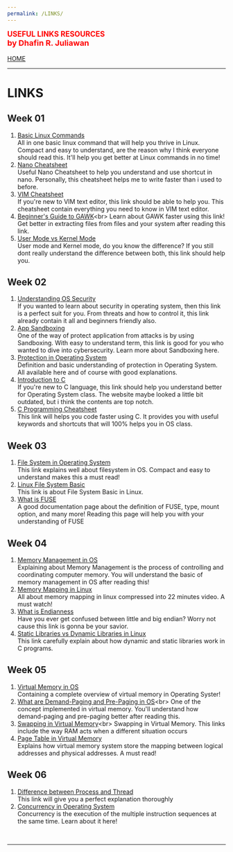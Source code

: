 ```yaml
---
permalink: /LINKS/
---
```

<span style="color:red; font-weight:bold; font-size:larger;">USEFUL LINKS RESOURCES</span><br>
<span style="color:red; font-weight:bold; font-size:large;">by Dhafin R. Juliawan</span>
<br><br>
[HOME](https://dhafinn.github.io/os222)
<br>
<hr>

# LINKS

## Week 01
1. [Basic Linux Commands](https://linuxopsys.com/topics/basic-linux-commands)<br>
All in one basic linux command that will help you thrive in Linux.
Compact and easy to understand, are the reason why I think everyone should read this.
It'll help you get better at Linux commands in no time!<br>
2. [Nano Cheatsheet](http://www.cheat-sheets.org/saved-copy/Nano_Cheat_Sheet.pdf)<br>
Useful Nano Cheatsheet to help you understand and use shortcut in nano.
Personally, this cheatsheet helps me to write faster than i used to before. <br>
3. [VIM Cheatsheet](https://devhints.io/vim)<br>
If you're new to VIM text editor, this link should be able to help you. 
This cheatsheet contain everything you need to know in VIM text editor.<br>
4. [Beginner's Guide to GAWK](https://www.redhat.com/sysadmin/beginners-guide-gawk#:~:text=gawk%20is%20the%20GNU%20implementation,text%20data%20organized%20in%20columns.)<br>
Learn about GAWK faster using this link! Get better in extracting files from files and your system
after reading this link. <br>
5. [User Mode vs Kernel Mode](https://www.baeldung.com/cs/user-kernel-modes)<br>
User mode and Kernel mode, do you know the difference? 
If you still dont really understand the difference between both, this link should help you.<br>

## Week 02
1. [Understanding OS Security](https://www.hysolate.com/learn/sandboxing/understanding-os-security-threats-and-security-controls/)<br>
If you wanted to learn about security in operating system, then this link is a perfect suit for you.
From threats and how to control it, this link already contain it all and beginners friendly also.<br>
2. [App Sandboxing](https://www.hysolate.com/learn/sandboxing/what-is-app-sandboxing/)<br>
One of the way of protect application from attacks is by using Sandboxing. 
With easy to understand term, this link is good for you who wanted to dive into cybersecurity.
Learn more about Sandboxing here.<br>
3. [Protection in Operating System](https://www.javatpoint.com/protection-in-operating-system)<br>
Definition and basic understanding of protection in Operating System. 
All available here and of course with good explanations.<br>
4. [Introduction to C](https://www.cprogramming.com/tutorial/c/lesson1.html)<br>
If you're new to C language, this link should help you understand better for Operating System class.
The website maybe looked a little bit outdated, but i think the contents are top notch. <br>
5. [C Programming Cheatsheet](https://dev.to/codelyf/c-programming-cheat-sheet-3h4d)<br>
This link will helps you code faster using C. It provides you with useful keywords and shortcuts
that will 100% helps you in OS class.<br>

## Week 03
1. [File System in Operating System](https://www.geeksforgeeks.org/file-systems-in-operating-system/)<br>
This link explains well about filesystem in OS. 
Compact and easy to understand makes this a must read!<br>
2. [Linux File System Basic](https://www.tutorialspoint.com/unix/unix-file-system.htm)<br>
This link is about File System Basic in Linux. <br>
3. [What is FUSE](https://www.kernel.org/doc/html/latest/filesystems/fuse.html)<br>
A good documentation page about the definition of FUSE, type, mount option, and many more!
Reading this page will help you with your understanding of FUSE<br>

## Week 04
1. [Memory Management in OS](https://www.guru99.com/os-memory-management.html)<br>
Explaining about Memory Management is the process of controlling and coordinating computer memory.
You will understand the basic of memory management in OS after reading this!<br>
2. [Memory Mapping in Linux](https://www.youtube.com/watch?v=8hVLcyBkSXY)<br>
All about memory mapping in linux compressed into 22 minutes video.
A must watch! <br>
3. [What is Endianness](https://www.freecodecamp.org/news/what-is-endianness-big-endian-vs-little-endian/)<br>
Have you ever get confused between little and big endian? 
Worry not cause this link is gonna be your savior.<br>
4. [Static Libraries vs Dynamic Libraries in Linux](https://medium.com/swlh/linux-basics-static-libraries-vs-dynamic-libraries-a7bcf8157779)<br>
This link carefully explain about how dynamic and static libraries work in C programs.

## Week 05
1. [Virtual Memory in OS](https://www.scaler.com/topics/operating-system/virtual-memory-in-os/)<br>
Containing a complete overview of virtual memory in Operating Syster!<br>
2. [What are Demand-Paging and Pre-Paging in OS](https://www.javatpoint.com/what-are-demand-paging-and-pre-paging#:~:text=What%20is%20Demand%20Paging%20in,when%20the%20CPU%20requires%20it.)<br>
One of the concept implemented in virtual memory. You'll understand how demand-paging and pre-paging
better after reading this.<br>
3. [Swapping in Virtual Memory](https://www.javatpoint.com/swapping-in-operating-system#:~:text=Swap%2Dout%20is%20a%20method,the%20main%20memory%20or%20RAM.)<br>
Swapping in Virtual Memory. This links include the way RAM acts when a different situation occurs<br>
4. [Page Table in Virtual Memory](https://www.javatpoint.com/os-page-table)<br>
Explains how virtual memory system store the mapping between logical addresses and physical addresses.
A must read!<br>

## Week 06
1. [Difference between Process and Thread](https://www.geeksforgeeks.org/difference-between-process-and-thread/)<br>
This link will give you a perfect explanation thoroughly <br>
2. [Concurrency in Operating System](https://www.geeksforgeeks.org/concurrency-in-operating-system/)<br>
Concurrency is the execution of the multiple instruction sequences at the same time.
Learn about it here! <br>
<br>
<hr>

